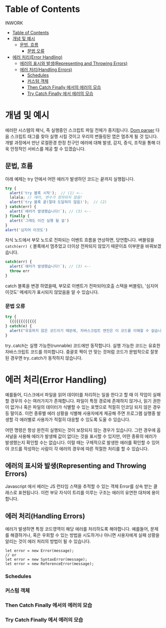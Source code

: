 # Table of Contents
INWORK
- [Table of Contents](#table-of-contents)
- [개념 및 예시](#개념-및-예시)
  - [문법, 흐름](#문법-흐름)
    - [문법 오류](#문법-오류)
- [에러 처리(Error Handling)](#에러-처리error-handling)
  - [에러의 표시와 발생(Representing and Throwing Errors)](#에러의-표시와-발생representing-and-throwing-errors)
  - [에러 처리(Handling Errors)](#에러-처리handling-errors)
    - [Schedules](#schedules)
    - [커스텀 객체](#커스텀-객체)
    - [Then Catch Finally 에서의 에러의 모습](#then-catch-finally-에서의-에러의-모습)
    - [Try Catch Finally 에서 에러의 모습](#try-catch-finally-에서-에러의-모습)


# 개념 및 예시
에러란 시스템의 패닉, 즉 실행중인 스크립트 파일 전체가 중지됩니다. 
[Dom parser](https://developer.mozilla.org/ko/docs/Web/API/DOMParser) 
다음 스크립트 태그를 찾아 실행 시킬 것이고 우리의 번들링된 앱은 멈추게 될 것 입니다.
개발 과정에서 만난 로컬환경 한정 친구인 에러에 대해 발생, 감지, 증식, 조작을 통해
더욱 안정적인 서비스를 제공 할 수 있겠습니다.

## 문법, 흐름
아래 예제는 try 안에서 어떤 에러가 발생하던 코드는 끝까지 실행됩니다.


```javascript
try {
  alert('try 블록 시작');  // (1) <--
  lalala; // 에러, 변수가 정의되지 않음!
  alert('try 블록 끝(절대 도달하지 않음)');  // (2)
} catch(err) {
  alert(`에러가 발생했습니다!`); // (3) <--
} finally {
  alert('그래도 이건 실행 될 걸')
}
alert('심지어 이것도')
```
자식 노드에서 부모 노드로 전파되는 이벤트 흐름을 연상하면, 당연합니다.
버블링을 `catch(err) {` 블록에서 멈추었고 더이상 전파되지 않았기 때문이죠
이부분을 바꿔보겠습니다.
```typescript
catch(err) {
  alert(`에러가 발생했습니다!`); // (3) <--
  throw err
} 
```
catch 블록을 변경 하였을때, 부모로 이벤트가 전파되어(호출 스택을 버블링), 
'심지어 이것도' 메세지가 표시되지 않았음을 알 수 있습니다.
### 문법 오류
```javascript
try {
  {{{{{{{{{{{{
} catch(e) {
  alert("유효하지 않은 코드이기 때문에, 자바스크립트 엔진은 이 코드를 이해할 수 없습니다.");
}
```
try..catch는 실행 가능한(runnable) 코드에만 동작합니다. 실행 가능한 코드는 유효한 자바스크립트 코드를 의미합니다.
중괄호 짝이 안 맞는 것처럼 코드가 문법적으로 잘못된 경우엔 try..catch가 동작하지 않습니다.


# 에러 처리(Error Handling)
예를들어, 디스크에서 파일을 읽어 데이터를 처리하는 일을 한다고 할 때 
이 작업이 실패할 경우의 수는 여러가지가 존재합니다. 파일이 특정 경로에 존재하지 않거나, 
읽기 권한이 없거나 혹은 파일의 데이터가 식별할 수 있는 포맷으로 적절히 인코딩 되지 않은 경우 등 말이죠. 
이런 종류별 에러 상황을 식별해 사용자에게 제공해 주면 
프로그램 실행중 발생할 각 에러별로 사용자가 적절히 대응할 수 있도록 도울 수 있습니다.

어떤 명령은 항상 완전히 실행되는 것이 보장되지 않는 경우가 있습니다. 
그런 경우에 옵셔널을 사용해 에러가 발생해 값이 없다는 것을 표시할 수 있지만, 
어떤 종류의 에러가 발생했는지 확인할 수는 없습니다. 
이럴 때는 구제적으로 발생한 에러를 확인할 수 있어야 코드를 작성하는 사람이 
각 에러의 경우에 따른 적절한 처리를 할 수 있습니다.

## 에러의 표시와 발생(Representing and Throwing Errors)
Javascript 에서 에러는 JS 런타임 스택을 추적할 수 있는
객체 Error를 상속 받는 클래스로 표현됩니다.
이런 부모 자식이 트리를 이루는 구조는 에러의 유연한 대처에 용이합니다.

## 에러 처리(Handling Errors)
에러가 발생하면 특정 코드영역이 해당 에러를 처리하도록 해야합니다. 
예를들어, 문제를 해결하거나, 혹은 우회할 수 있는 방법을 시도하거나 
아니면 사용자에게 실패 상황을 알리는 것이 에러 처리의 방법이 될 수 있습니다.


```
let error = new Error(message);
// or
let error = new SyntaxError(message);
let error = new ReferenceError(message);
```

### Schedules
### 커스텀 객체
### Then Catch Finally 에서의 에러의 모습
### Try Catch Finally 에서 에러의 모습